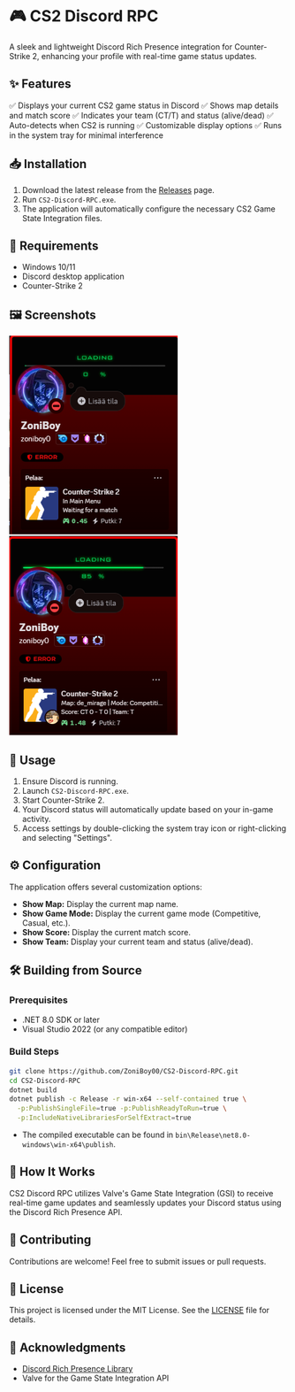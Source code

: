 # 🎮 CS2 Discord RPC

A sleek and lightweight Discord Rich Presence integration for Counter-Strike 2, enhancing your profile with real-time game status updates.

## ✨ Features
✅ Displays your current CS2 game status in Discord
✅ Shows map details and match score
✅ Indicates your team (CT/T) and status (alive/dead)
✅ Auto-detects when CS2 is running
✅ Customizable display options
✅ Runs in the system tray for minimal interference

## 📥 Installation
1. Download the latest release from the [Releases](https://github.com/ZoniBoy00/CS2-Discord-RPC/latest) page.
2. Run `CS2-Discord-RPC.exe`.
3. The application will automatically configure the necessary CS2 Game State Integration files.

## 🔧 Requirements
- Windows 10/11
- Discord desktop application
- Counter-Strike 2

## 🖼️ Screenshots
![Main Menu](https://github.com/ZoniBoy00/CS2-Discord-RPC/blob/main/screenshots/Menu.png)
![In Game](https://github.com/ZoniBoy00/CS2-Discord-RPC/blob/main/screenshots/InGame.png)

## 🚀 Usage
1. Ensure Discord is running.
2. Launch `CS2-Discord-RPC.exe`.
3. Start Counter-Strike 2.
4. Your Discord status will automatically update based on your in-game activity.
5. Access settings by double-clicking the system tray icon or right-clicking and selecting "Settings".

## ⚙️ Configuration
The application offers several customization options:
- **Show Map:** Display the current map name.
- **Show Game Mode:** Display the current game mode (Competitive, Casual, etc.).
- **Show Score:** Display the current match score.
- **Show Team:** Display your current team and status (alive/dead).

## 🛠️ Building from Source
### Prerequisites
- .NET 8.0 SDK or later
- Visual Studio 2022 (or any compatible editor)

### Build Steps
```sh
git clone https://github.com/ZoniBoy00/CS2-Discord-RPC.git
cd CS2-Discord-RPC
dotnet build
dotnet publish -c Release -r win-x64 --self-contained true \
  -p:PublishSingleFile=true -p:PublishReadyToRun=true \
  -p:IncludeNativeLibrariesForSelfExtract=true
```
- The compiled executable can be found in `bin\Release\net8.0-windows\win-x64\publish`.

## 📝 How It Works
CS2 Discord RPC utilizes Valve's Game State Integration (GSI) to receive real-time game updates and seamlessly updates your Discord status using the Discord Rich Presence API.

## 🤝 Contributing
Contributions are welcome! Feel free to submit issues or pull requests.

## 📜 License
This project is licensed under the MIT License. See the [LICENSE](https://raw.githubusercontent.com/ZoniBoy00/CS2-Discord-RPC/refs/tags/v1.0.0/LICENSE) file for details.

## 🙏 Acknowledgments
- [Discord Rich Presence Library](https://github.com/Lachee/discord-rpc-csharp)
- Valve for the Game State Integration API

